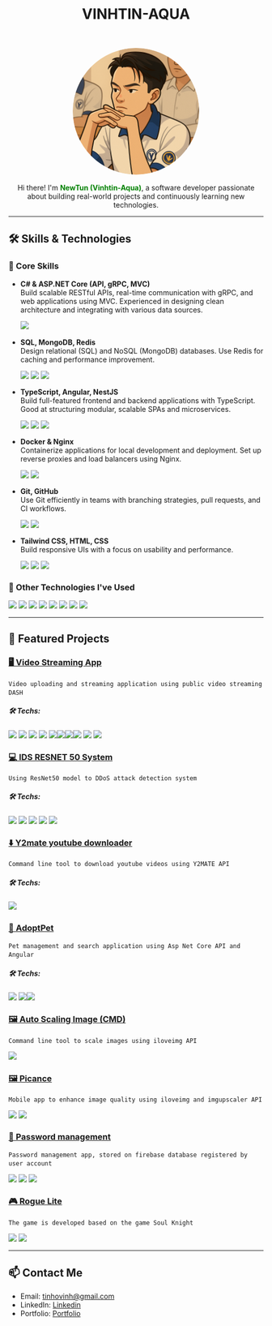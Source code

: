 <h1 align="center"> VINHTIN-AQUA </h1> <br>
<p align="center">
  <a href="https://github.com/VinhTin-AQUA">
    <img alt="GitPoint" title="GitPoint" style="border-radius: 1000px" src="images/logo.png" width="250">
  </a>
</p>

<p align="center">
  Hi there! I'm <a style="font-weight:bold; color: green;" src="https://github.com/VinhTin-AQUA">NewTun (Vinhtin-Aqua)</a>, a software developer passionate about building real-world projects and continuously learning new technologies.
</p>

---

## 🛠️ Skills & Technologies

### 🧰 Core Skills

- **C# & ASP.NET Core (API, gRPC, MVC)**   
  Build scalable RESTful APIs, real-time communication with gRPC, and web applications using MVC. Experienced in designing clean architecture and integrating with various data sources.

  <img src="https://img.shields.io/badge/.NET-AspNetCore-%233b82f6?style=for-the-badge&logo=dotnet&logoColor=%23fff&labelColor=%233b82f6&color=white" />

- **SQL, MongoDB, Redis**  
  Design relational (SQL) and NoSQL (MongoDB) databases. Use Redis for caching and performance improvement.

  <img src="https://img.shields.io/badge/SQL-%2360a5fa?style=for-the-badge" /> <img src="https://img.shields.io/badge/MongoDB-%23fff?style=for-the-badge&logo=mongodb" /> <img src="https://img.shields.io/badge/Redis-%23fff?style=for-the-badge&logo=Redis" />

- **TypeScript, Angular, NestJS**  
  Build full-featured frontend and backend applications with TypeScript. Good at structuring modular, scalable SPAs and microservices.

  <img src="https://img.shields.io/badge/TypeScript-%23fff?style=for-the-badge&logo=TypeScript" /> <img src="https://img.shields.io/badge/Angular-%230F0F11?style=for-the-badge&logo=Angular" /> <img src="https://img.shields.io/badge/NestJS-%23E0234E?style=for-the-badge&logo=nestjs" />

- **Docker & Nginx**  
  Containerize applications for local development and deployment. Set up reverse proxies and load balancers using Nginx.

  <img src="https://img.shields.io/badge/Docker-%23fff?style=for-the-badge&logo=Docker" /> <img src="https://img.shields.io/badge/Nginx-%23009639?style=for-the-badge&logo=Nginx" />

- **Git, GitHub**  
  Use Git efficiently in teams with branching strategies, pull requests, and CI workflows.

  <img src="https://img.shields.io/badge/Git-%23Fff?style=for-the-badge&logo=Git" /> <img src="https://img.shields.io/badge/Github-%23181717?style=for-the-badge&logo=Github
  " /> 

- **Tailwind CSS, HTML, CSS**  
  Build responsive UIs with a focus on usability and performance.

  <img src="https://img.shields.io/badge/TailwindCSS-%23fff?style=for-the-badge&logo=TailwindCSS" /> <img src="https://img.shields.io/badge/HTML5-%23fff?style=for-the-badge&logo=html5" />  <img src="https://img.shields.io/badge/CSS-%23663399?style=for-the-badge&logo=cSS3" /> 


### 🧪 Other Technologies I've Used

<img src="https://img.shields.io/badge/Kafka-%23231F20?style=for-the-badge&logo=apachekafka"/> <img src="https://img.shields.io/badge/Graphql-%23E10098?style=for-the-badge&logo=graphql"/> <img src="https://img.shields.io/badge/Python-%23fff?style=for-the-badge&logo=python"/> <img src="https://img.shields.io/badge/Flutter-%2302569B?style=for-the-badge&logo=flutter"/> <img src="https://img.shields.io/badge/Dart-%230175C2?style=for-the-badge&logo=Dart"/> <img src="https://img.shields.io/badge/MinIO-%23C72E49?style=for-the-badge&logo=MinIO"/> <img src="https://img.shields.io/badge/Kubernetes-326CE5?style=for-the-badge&logo=kubernetes&logoColor=white" /> <img src="https://img.shields.io/badge/gRPC-0D7DB5?style=for-the-badge&logo=grpc&logoColor=white" />
 
---

## 🚀 Featured Projects

### [🖥️ Video Streaming App](https://github.com/VinhTin-AQUA/Video-Streaming-App)

```Video uploading and streaming application using public video streaming DASH```

##### 🛠️ Techs: 

<img src="https://img.shields.io/badge/Microservices-Architecture-blue?style=for-the-badge" /> <img src="https://img.shields.io/badge/gRPC-4285F4?style=for-the-badge&logo=grpc&logoColor=white" /> <img src="https://img.shields.io/badge/ASP.NET_Core_API-512BD4?style=for-the-badge&logo=.net&logoColor=white" /> <img src="https://img.shields.io/badge/ASP.NET_Core_gRPC-512BD4?style=for-the-badge&logo=dotnet&logoColor=white" /> <img src="https://img.shields.io/badge/NestJS-E0234E?style=for-the-badge&logo=nestjs&logoColor=white" /><img src="https://img.shields.io/badge/Angular-DD0031?style=for-the-badge&logo=angular&logoColor=white" /><img src="https://img.shields.io/badge/Docker-2496ED?style=for-the-badge&logo=docker&logoColor=white" /><img src="https://img.shields.io/badge/MongoDB-47A248?style=for-the-badge&logo=mongodb&logoColor=white" /> <img src="https://img.shields.io/badge/Kubernetes-326CE5?style=for-the-badge&logo=kubernetes&logoColor=white" /> <img src="https://img.shields.io/badge/MinIO-CF2B2B?style=for-the-badge&logo=min.io&logoColor=white" />

### [💻 IDS RESNET 50 System](https://github.com/VinhTin-AQUA/IDS-RESNET-50-System)

```Using ResNet50 model to DDoS attack detection system```

##### 🛠️ Techs: 
<img src="https://img.shields.io/badge/Python-3776AB?style=for-the-badge&logo=python&logoColor=white" /> <img src="https://img.shields.io/badge/PyTorch-EE4C2C?style=for-the-badge&logo=pytorch&logoColor=white" /> <img src="https://img.shields.io/badge/NestJS-E0234E?style=for-the-badge&logo=nestjs&logoColor=white" /> <img src="https://img.shields.io/badge/Angular-DD0031?style=for-the-badge&logo=angular&logoColor=white" /> <img src="https://img.shields.io/badge/Linux-FCC624?style=for-the-badge&logo=linux&logoColor=black" />


### [⬇️ Y2mate youtube downloader](https://github.com/VinhTin-AQUA/y2mate-youtube-downloader)

```Command line tool to download youtube videos using Y2MATE API```

##### 🛠️ Techs: 

<img src="https://img.shields.io/badge/C%23-239120?style=for-the-badge&logo=c-sharp&logoColor=white" />

### [🐶 AdoptPet](https://github.com/VinhTin-AQUA/AdoptPet)

```Pet management and search application using Asp Net Core API and Angular```

##### 🛠️ Techs: 
<img src="https://img.shields.io/badge/ASP.NET_Core_API-512BD4?style=for-the-badge&logo=.net&logoColor=white" /> <img src="https://img.shields.io/badge/Angular-DD0031?style=for-the-badge&logo=angular&logoColor=white" /><img src="https://img.shields.io/badge/SQL%20Server-CC2927?style=for-the-badge&logo=microsoft-sql-server&logoColor=white" />


### [🖼️ Auto Scaling Image (CMD)](https://github.com/VinhTin-AQUA/Auto-Scaling-Image)

```Command line tool to scale images using iloveimg API```

<img src="https://img.shields.io/badge/C%23-239120?style=for-the-badge&logo=c-sharp&logoColor=white" />

### [🖼️ Picance](https://github.com/VinhTin-AQUA/picance)

```Mobile app to enhance image quality using iloveimg and imgupscaler API```

<img src="https://img.shields.io/badge/Dart-0175C2?style=for-the-badge&logo=dart&logoColor=white" /> <img src="https://img.shields.io/badge/Flutter-02569B?style=for-the-badge&logo=flutter&logoColor=white" />


### [🔑 Password management](https://github.com/VinhTin-AQUA/Password-management)

```Password management app, stored on firebase database registered by user account```

<img src="https://img.shields.io/badge/Dart-0175C2?style=for-the-badge&logo=dart&logoColor=white" /> <img src="https://img.shields.io/badge/Flutter-02569B?style=for-the-badge&logo=flutter&logoColor=white" /> <img src="https://img.shields.io/badge/Firebase-FFCA28?style=for-the-badge&logo=firebase&logoColor=black" />


### [🎮 Rogue Lite](https://github.com/VinhTin-AQUA/Rogue-Lite)

```The game is developed based on the game Soul Knight```

<img src="https://img.shields.io/badge/C++-00599C?style=for-the-badge&logo=c%2b%2b&logoColor=white" /> <img src="https://img.shields.io/badge/SDL2-000000?style=for-the-badge&logo=SDL&logoColor=white" />

---


## 📫 Contact Me

- Email: tinhovinh@gmail.com  
- LinkedIn: [Linkedin](https://www.linkedin.com/in/ho-vinh-tin/)  
- Portfolio: [Portfolio](https://newtun-code-cheat-sheet.is-a.dev/home)
